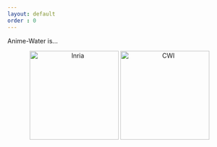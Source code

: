 ```yaml
---
layout: default
order : 0
---
```


Anime-Water is... 

<center>
<img src="{{ site.baseurl }}/img/inria.png" alt="Inria" style="width: 200px;"/>
<img src="{{ site.baseurl }}/img/cwi.png" alt="CWI" style="width: 200px;"/>
</center>
